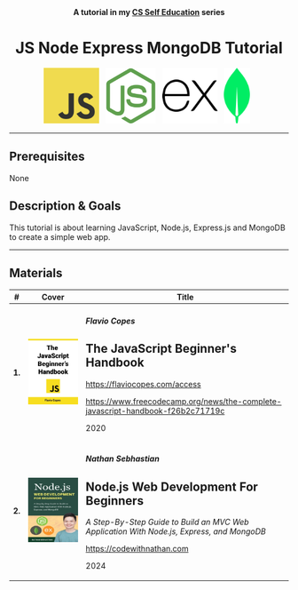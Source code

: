 <div align="center">
  <b>A tutorial in my <a href="https://github.com/abeerration/CS-Self-Education">CS Self Education</a> series</b>
  <h1>JS Node Express MongoDB Tutorial</h1>
  <img height="100" src="js.svg">&nbsp;&nbsp;
  <img height="100" src="nodejs.svg">&nbsp;&nbsp;
  <img height="100" src="expressjs.svg">&nbsp;&nbsp;
  <img height="100" src="mongodb.svg">&nbsp;&nbsp;
</div>

---

## Prerequisites

None

## Description & Goals

This tutorial is about learning JavaScript, Node.js, Express.js and MongoDB to create a simple web app.

---

## Materials

| # | Cover | Title |
| ----------- | ----------- | ----------- |
| **1.** | ![](cover-js.jpg) | <h4><i>Flavio Copes</i></h4><h2>The JavaScript Beginner's Handbook</h2><p>https://flaviocopes.com/access</p><p>https://www.freecodecamp.org/news/the-complete-javascript-handbook-f26b2c71719c</p><p>2020</p> |
| **2.** | ![](cover-nwb.jpg) | <h4><i>Nathan Sebhastian</i></h4><h2>Node.js Web Development For Beginners</h2><p><i>A Step-By-Step Guide to Build an MVC Web Application With Node.js, Express, and MongoDB</i></p>https://codewithnathan.com<p>2024</p> |
